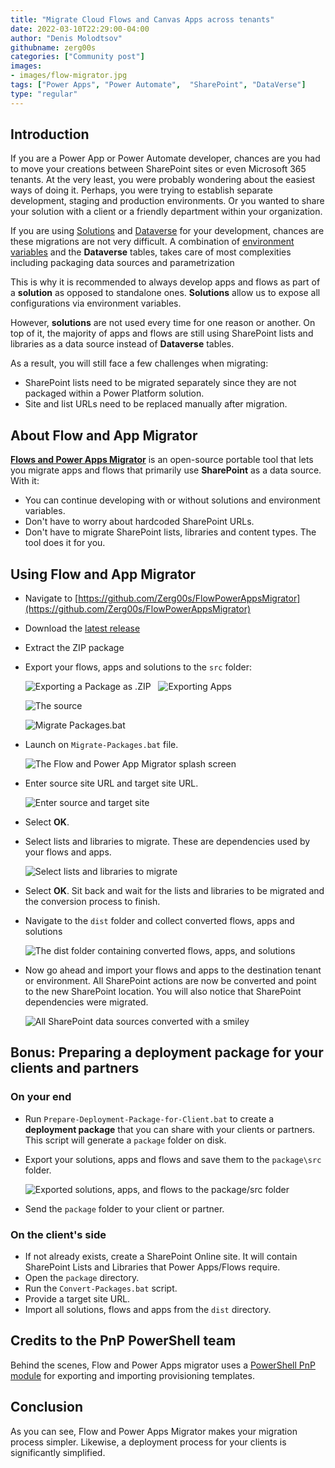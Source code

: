 ```yaml
---
title: "Migrate Cloud Flows and Canvas Apps across tenants"
date: 2022-03-10T22:29:00-04:00
author: "Denis Molodtsov"
githubname: zerg00s
categories: ["Community post"]
images:
- images/flow-migrator.jpg
tags: ["Power Apps", "Power Automate",  "SharePoint", "DataVerse"]
type: "regular"
---
```


## Introduction

If you are a Power App or Power Automate developer, chances are you had to move your creations between SharePoint sites or even Microsoft 365 tenants. At the very least, you were probably wondering about the easiest ways of doing it. Perhaps, you were trying to establish separate development, staging and production environments. Or you wanted to share your solution with a client or a friendly department within your organization.

If you are using [Solutions](https://learn.microsoft.com/powerapps/maker/data-platform/solutions-overview) and [Dataverse](https://learn.microsoft.com/powerapps/maker/data-platform/data-platform-intro) for your development, chances are these migrations are not very difficult. A combination of [environment variables](https://learn.microsoft.com/powerapps/maker/data-platform/environmentvariables) and the **Dataverse** tables, takes care of most complexities including packaging data sources and parametrization

This is why it is recommended to always develop apps and flows as part of a **solution** as opposed to standalone ones. **Solutions** allow us to expose all configurations via environment variables.

However, **solutions** are not used every time for one reason or another. On top of it, the majority of apps and flows are still using SharePoint lists and libraries as a data source instead of **Dataverse** tables.

As a result, you will still face a few challenges when migrating:

- SharePoint lists need to be migrated separately since they are not packaged within a Power Platform solution.
- Site and list URLs need to be replaced manually after migration.

## About Flow and App Migrator

**[Flows and Power Apps Migrator](https://github.com/Zerg00s/FlowPowerAppsMigrator)** is an open-source portable tool that lets you migrate apps and flows that primarily use **SharePoint** as a data source. With it:

- You can continue developing with or without solutions and environment variables.
- Don't have to worry about hardcoded SharePoint URLs.
- Don't have to migrate SharePoint lists, libraries and content types. The tool does it for you.

## Using Flow and App Migrator

- Navigate to [https://github.com/Zerg00s/FlowPowerAppsMigrator](https://github.com/Zerg00s/FlowPowerAppsMigrator)
- Download the [latest release](https://github.com/Zerg00s/FlowPowerAppsMigrator/releases)
- Extract the ZIP package
- Export your flows, apps and solutions to the `src` folder:

    ![Exporting a Package as .ZIP](images/export.png)
     
    ![Exporting Apps](images/export-apps.png)

    ![The source](images/src.png)

    ![Migrate Packages.bat](images/contents.png)


- Launch on `Migrate-Packages.bat` file.

    ![The Flow and Power App Migrator splash screen](images/app.png)

- Enter source site URL and target site URL.

    ![Enter source and target site](images/dialog.png)

- Select **OK**.
- Select lists and libraries to migrate. These are dependencies used by your flows and apps.

    ![Select lists and libraries to migrate](images/lists.png)

- Select **OK**. Sit back and wait for the lists and libraries to be migrated and the conversion process to finish.

- Navigate to the `dist` folder and collect converted flows, apps and solutions

    ![The dist folder containing converted flows, apps, and solutions](images/dist.png)

- Now go ahead and import your flows and apps to the destination tenant or environment. All SharePoint actions are now be converted and point to the new SharePoint location. You will also notice that SharePoint dependencies were migrated.

    ![All SharePoint data sources converted with a smiley](images/converted.png)

## Bonus: Preparing a deployment package for your clients and partners

### On your end

- Run `Prepare-Deployment-Package-for-Client.bat` to create a **deployment package** that you can share with your clients or partners. This script will generate a `package` folder on disk.

- Export your solutions, apps and flows and save them to the `package\src` folder.

    ![Exported solutions, apps, and flows to the package/src folder](images/client-package.png)

- Send the `package` folder to your client or partner.

### On the client's side

- If not already exists, create a SharePoint Online site. It will contain SharePoint Lists and Libraries that Power Apps/Flows require.
- Open the `package` directory.
- Run the `Convert-Packages.bat` script.
- Provide a target site URL.
- Import all solutions, flows and apps from the `dist` directory.

## Credits to the PnP PowerShell team

Behind the scenes, Flow and Power Apps migrator uses a [PowerShell PnP module](https://pnp.github.io/powershell) for exporting and importing provisioning templates.

## Conclusion

As you can see, Flow and Power Apps Migrator makes your  migration process simpler. Likewise, a deployment process for your clients is significantly simplified.
